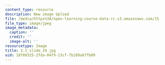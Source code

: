 ```yaml
---
content_type: resource
description: New image Upload
file: /media/https%3A/open-learning-course-data-rc.s3.amazonaws.com/15-s21-nuts-and-bolts-of-business-plans-january-iap-2014/18f093252fda04f913cf7b109a67fb09_2.1_slide_29.jpg
file_type: image/jpeg
image_metadata:
  caption: ''
  credit: ''
  image-alt: ''
resourcetype: Image
title: 2.1_slide_29.jpg
uid: 18f09325-2fda-04f9-13cf-7b109a67fb09
---
```

